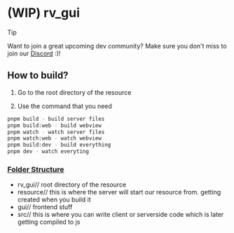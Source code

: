 # (WIP) rv_gui

> [!TIP]
> Want to join a great upcoming dev community? Make sure you don't miss to join our [Discord](https://discord.gg/3FjtbxSMNT) :)!

## How to build?

1. Go to the root directory of the resource

2. Use the command that you need

```bash
pnpm build - build server files
pnpm build:web - build webview
pnpm watch - watch server files
pnpm watch:web - watch webview
pnpm build:dev - build everything
pnpm dev - watch everyting
```

### <ins>Folder Structure<ins>

- rv_gui// root directory of the resource
- resource// this is where the server will start our resource from. getting created when you build it
- gui// frontend stuff
- src// this is where you can write client or serverside code which is later getting compiled to js
